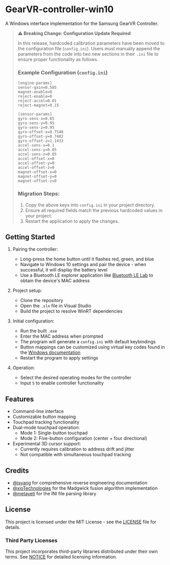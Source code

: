 # GearVR-controller-win10

A Windows interface implementation for the Samsung GearVR Controller.

> ⚠️ **Breaking Change: Configuration Update Required**
>
> In this release, hardcoded calibration parameters have been moved to the configuration file (`config.ini`).
> Users must manually append the parameters from the code into two new sections in their `.ini` file to ensure proper functionality as follows.
>
> ### Example Configuration (`config.ini`)
>
> ```
> [engine-params]
> sensor-gain=0.585
> magnet-enable=0
> reject-enable=0
> reject-accel=0.01
> reject-magnet=0.15
>
> [sensor-params]
> gyro-sens-x=0.85
> gyro-sens-y=0.95
> gyro-sens-z=0.95
> gyro-offset-x=0.7548
> gyro-offset-y=0.7402
> gyro-offset-z=1.1433
> accel-sens-x=0.1
> accel-sens-y=0.85
> accel-sens-z=0.85
> accel-offset-x=0
> accel-offset-y=0
> accel-offset-z=0
> magnet-offset-x=0
> magnet-offset-y=0
> magnet-offset-z=0
> ```
>
> ### Migration Steps:
>
> 1. Copy the above keys into `config.ini` in your project directory.
> 2. Ensure all required fields match the previous hardcoded values in your project.
> 3. Restart the application to apply the changes.

## Getting Started

1. Pairing the controller:

    - Long-press the home button until it flashes red, green, and blue
    - Navigate to Windows 10 settings and pair the device - when successful, it will display the battery level
    - Use a Bluetooth LE explorer application like [Bluetooth LE Lab](https://apps.microsoft.com/detail/9n6jd37gwzc8) to obtain the device's MAC address

2. Project setup:

    - Clone the repository
    - Open the `.sln` file in Visual Studio
    - Build the project to resolve WinRT dependencies

3. Initial configuration:

    - Run the built `.exe`
    - Enter the MAC address when prompted
    - The program will generate a `config.ini` with default keybindings
    - Button mappings can be customized using virtual key codes found in the [Windows documentation](https://learn.microsoft.com/en-us/windows/win32/inputdev/virtual-key-codes)
    - Restart the program to apply settings

4. Operation:
    - Select the desired operating modes for the controller
    - Input `5` to enable controller functionality

## Features

-   Command-line interface
-   Customizable button mapping
-   Touchpad tracking functionality
-   Dual-mode touchpad operation:
    -   Mode 1: Single-button touchpad
    -   Mode 2: Five-button configuration (center + four directional)
-   Experimental 3D cursor support:
    -   Currently requires calibration to address drift and jitter
    -   Not compatible with simultaneous touchpad tracking

## Credits

-   [@jsyang](https://github.com/jsyang) for comprehensive reverse engineering documentation
-   [@xioTechnologies](https://github.com/xioTechnologies) for the Madgwick fusion algorithm implementation
-   [@metayeti](https://github.com/metayeti) for the INI file parsing library

## License

This project is licensed under the MIT License - see the [LICENSE](LICENSE) file for details.

### Third Party Licenses

This project incorporates third-party libraries distributed under their own terms. See [NOTICE](NOTICE) for detailed licensing information.
